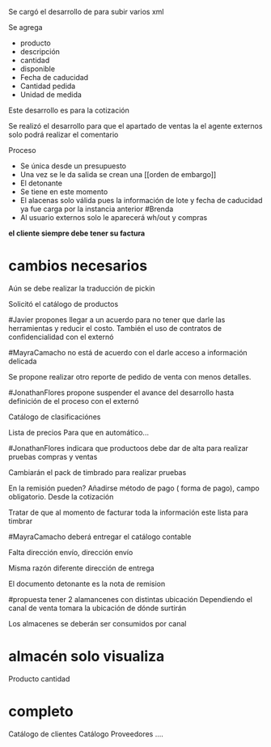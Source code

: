 Se cargó el desarrollo de para subir varios xml 

Se agrega 
- producto
- descripción
- cantidad
-  disponible
- Fecha de caducidad 
- Cantidad pedida
- Unidad de medida 

Este desarrollo es para la cotización 

Se realizó el desarrollo para que el apartado de ventas la el agente externos solo podrá realizar el comentario 

Proceso
- Se única desde un presupuesto 
- Una vez se le da salida se crean una [[orden de embargo]] 
- El detonante 
- Se tiene en este momento 
- El alacenas solo válida pues la información de lote y fecha de caducidad ya fue carga por la instancia anterior #Brenda
- Al usuario externos solo le aparecerá wh/out y compras


**el cliente siempre debe tener su factura**
# cambios necesarios 

Aún se debe realizar la traducción de pickin

Solicitó el catálogo de productos 

#Javier propones llegar a un acuerdo para no tener que darle las herramientas y reducir el costo.
También el uso de contratos de confidencialidad con el externó

#MayraCamacho no está de acuerdo con el darle acceso a información delicada

Se propone realizar otro reporte de pedido de venta con menos detalles.

#JonathanFlores propone suspender el avance del desarrollo hasta definición de el proceso con el externó 

Catálogo de clasificaciónes

Lista de precios Para que en automático...

#JonathanFlores  indicara que productoos debe dar de alta para realizar pruebas compras y ventas

Cambiarán el pack de timbrado para realizar pruebas 

En la remisión pueden? Añadirse método de pago ( forma de pago), campo obligatorio. Desde la cotización 

Tratar de que al momento de facturar toda la información este lista para timbrar 

#MayraCamacho  deberá entregar el catálogo contable 

Falta dirección envío, dirección envío 

Misma razón diferente dirección de entrega 

El documento detonante es la nota de remision

#propuesta tener 2 alamancenes con distintas ubicación Dependiendo el canal de venta tomara la ubicación de dónde surtirán 

Los almacenes se deberán ser consumidos por canal
# almacén solo visualiza 

Producto cantidad 
# completo
Catálogo de clientes
Catálogo Proveedores 
....
